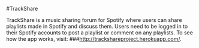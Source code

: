 #TrackShare

TrackShare is a music sharing forum for Spotify where users can share playlists made in Spotify and discuss them. Users need to be logged in to their Spotify accounts to post a playlist or comment on any playlists. To see how the app works, visit:
###http://trackshareproject.herokuapp.com/.


